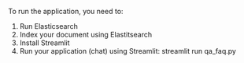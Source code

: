 To run the application, you need to:

1. Run Elasticsearch
2. Index your document using Elastitsearch
3. Install Streamlit 
4. Run your application (chat) using Streamlit: streamlit run qa_faq.py
